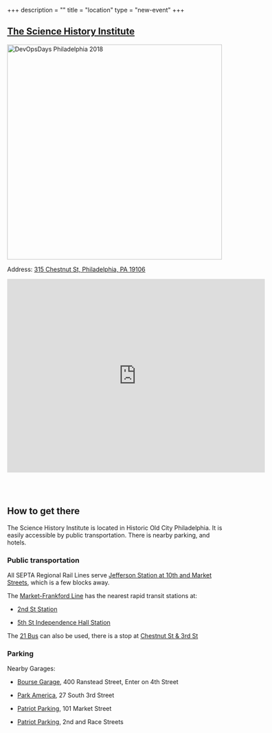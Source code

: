 +++
description = ""
title = "location"
type = "new-event"
+++
## [The Science History Institute](https://www.sciencehistory.org/)

<img width="500px" alt="DevOpsDays Philadelphia 2018" src="/events/2018-philadelphia/location/chf.jpg"/>

Address: <a href="https://goo.gl/maps/uj3z6J7s2k62">315 Chestnut St, Philadelphia, PA 19106</a>

<iframe src="https://www.google.com/maps/embed?pb=!1m18!1m12!1m3!1d3058.6584877310434!2d-75.14863168446004!3d39.949028091874375!2m3!1f0!2f0!3f0!3m2!1i1024!2i768!4f13.1!3m3!1m2!1s0x89c6c884f0010fd7%3A0x9fdd2fbe5d2744d3!2sScience+History+Institute!5e0!3m2!1sen!2sus!4v1538159855904" width="600" height="450" frameborder="0" style="border:0" allowfullscreen></iframe>


<br><br>
## How to get there
The Science History Institute is located in Historic Old City Philadelphia. It is easily accessible by public transportation. There is nearby parking, and hotels.

### Public transportation
All SEPTA Regional Rail Lines serve [Jefferson Station at 10th and Market Streets](https://goo.gl/maps/GxCfa9eLr212), which is a few blocks away.

The [Market-Frankford Line](http://www.septa.org/service/mfl/) has the nearest rapid transit stations at:

* [2nd St Station](https://goo.gl/maps/J24WC6KdooH2)

* [5th St Independence Hall Station](https://goo.gl/maps/5urdF8zU1m72)

The [21 Bus](http://www.septa.org/maps/bus/pdf/021.pdf) can also be used, there is a stop at [Chestnut St & 3rd St](https://goo.gl/maps/CynMWzpNnnF2)

### Parking

Nearby Garages:

* [Bourse Garage](https://goo.gl/maps/hDRYiEtDc8Q2), 400 Ranstead Street, Enter on 4th Street

* [Park America](http://www.parkamerica.net/), 27 South 3rd Street

* [Patriot Parking](http://www.patriotparking.com/find-parking/101-market-street-market-street-garage/), 101 Market Street

* [Patriot Parking](http://www.patriotparking.com/find-parking/2nd-race-streets-bridge-lot/), 2nd and Race Streets